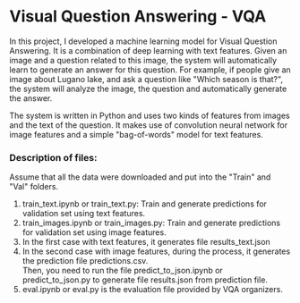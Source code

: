 # Visual Question Answering - VQA

In this project, I developed a machine learning model for Visual Question Answering. It is a combination of deep learning with text features. Given an image and a question related to this image, the system will automatically learn to generate an answer for this question. For example, if people give an image about Lugano lake, and ask a question like "Which season is that?", the system will analyze the image, the question and automatically generate the answer.

The system is written in Python and uses two kinds of features from images and the text of the question. It makes use of convolution neural network for image features and a simple "bag-of-words" model for text features.

### Description of files:
Assume that all the data were downloaded and put into the "Train" and "Val" folders. 
1. train_text.ipynb or train_text.py: Train and generate predictions for validation set using text features.  
2. train_images.ipynb or train_images.py: Train and generate predictions for validation set using image features.  
3. In the first case with text features, it generates file results_text.json  
4. In the second case with image features, during the process, it generates the prediction file predictions.csv.  
Then, you need to run the file predict_to_json.ipynb or predict_to_json.py to generate file results.json from prediction file.  
5. eval.ipynb or eval.py is the evaluation file provided by VQA organizers.
